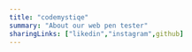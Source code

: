 ```yaml
---
title: "codemystiqe" 
summary: "About our web pen tester"
sharingLinks: ["likedin","instagram",github] 
---
```



